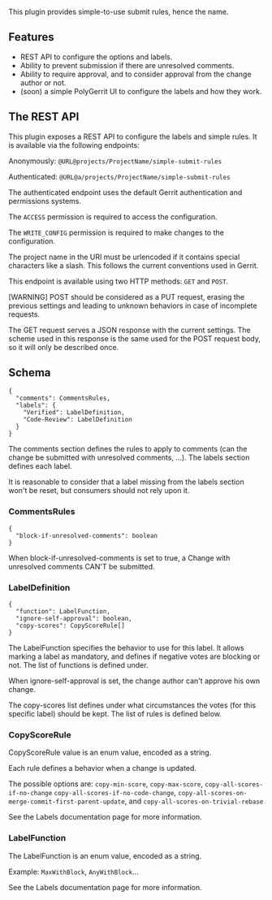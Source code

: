 This plugin provides simple-to-use submit rules, hence the name. 

## Features
- REST API to configure the options and labels.
- Ability to prevent submission if there are unresolved comments.
- Ability to require approval, and to consider approval from the change author or not.
- (soon) a simple PolyGerrit UI to configure the labels and how they work.

## The REST API
This plugin exposes a REST API to configure the labels and simple rules. It is available via the 
following endpoints: 

Anonymously: `@URL@projects/ProjectName/simple-submit-rules`

Authenticated: `@URL@a/projects/ProjectName/simple-submit-rules`

The authenticated endpoint uses the default Gerrit authentication and permissions systems.

The `ACCESS` permission is required to access the configuration.

The `WRITE_CONFIG` permission is required to make changes to the configuration.

The project name in the URI must be urlencoded if it contains special characters like a slash.
This follows the current conventions used in Gerrit.

This endpoint is available using two HTTP methods: `GET` and `POST`.

[WARNING]
POST should be considered as a PUT request, erasing the previous settings and leading to
unknown behaviors in case of incomplete requests.

The GET request serves a JSON response with the current settings. The scheme used in this
response is the same used for the POST request body, so it will only be described once.

## Schema

```
{
  "comments": CommentsRules,
  "labels": {
    "Verified": LabelDefinition,
    "Code-Review": LabelDefinition
  }
}
```

The comments section defines the rules to apply to comments (can the change be submitted with
unresolved comments, …). The labels section defines each label.

It is reasonable to consider that a label missing from the labels section won't be reset,
but consumers should not rely upon it.

### CommentsRules

```
{
  "block-if-unresolved-comments": boolean
}
```

When block-if-unresolved-comments is set to true, a Change with unresolved comments
CAN'T be submitted.

### LabelDefinition

```
{
  "function": LabelFunction,
  "ignore-self-approval": boolean,
  "copy-scores": CopyScoreRule[]
}
```

The LabelFunction specifies the behavior to use for this label.
It allows marking a label as mandatory, and defines if negative votes are blocking or not.
The list of functions is defined under.

When ignore-self-approval is set, the change author can't approve his own change.

The copy-scores list defines under what circumstances the votes (for this specific label)
should be kept. The list of rules is defined below.


### CopyScoreRule
CopyScoreRule value is an enum value, encoded as a string.

Each rule defines a behavior when a change is updated.

The possible options are: `copy-min-score`, `copy-max-score`, `copy-all-scores-if-no-change`
`copy-all-scores-if-no-code-change`, `copy-all-scores-on-merge-commit-first-parent-update`, and
`copy-all-scores-on-trivial-rebase`

See the Labels documentation page for more information.

### LabelFunction
The LabelFunction is an enum value, encoded as a string.

Example: `MaxWithBlock`, `AnyWithBlock`...

See the Labels documentation page for more information.
